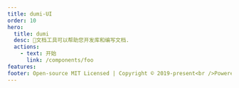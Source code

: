 ```yaml
---
title: dumi-UI
order: 10
hero:
  title: dumi
  desc: 📖文档工具可以帮助您开发库和编写文档.
  actions:
    - text: 开始
      link: /components/foo
features:
footer: Open-source MIT Licensed | Copyright © 2019-present<br />Powered by self
---
```

